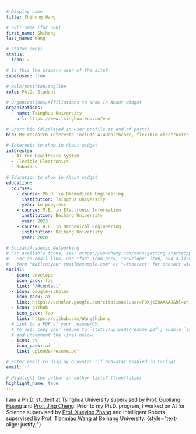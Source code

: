```yaml
---
# Display name
title: Shihong Wang

# Full name (for SEO)
first_name: Shihong
last_name: Wang

# Status emoji
status:
  icon: ☕️

# Is this the primary user of the site?
superuser: true

# Role/position/tagline
role: Ph.D. Student

# Organizations/Affiliations to show in About widget
organizations:
  - name: Tsinghua University
    url: https://www.tsinghua.edu.cn/en/

# Short bio (displayed in user profile at end of posts)
bio: My research interests include AI4Healthcare, flexible electronics, and intelligent robots.

# Interests to show in About widget
interests:
  - AI for Healthcare System
  - Flexible Electronics
  - Robotics

# Education to show in About widget
education:
  courses:
    - course: Ph.D. in Biomedical Engineering
      institution: Tsinghua University
      year: in progress
    - course: M.E. in Electronic Information
      institution: Beihang University
      year: 2023
    - course: B.E. in Mechanical Engineering
      institution: Beihang University
      year: 2020

# Social/Academic Networking
# For available icons, see: https://wowchemy.com/docs/getting-started/page-builder/#icons
#   For an email link, use "fas" icon pack, "envelope" icon, and a link in the
#   form "mailto:your-email@example.com" or "/#contact" for contact widget.
social:
  - icon: envelope
    icon_pack: fas
    link: '/#contact'  
  - icon: google-scholar
    icon_pack: ai
    link: https://scholar.google.com/citations?user=FOKjtZQAAAAJ&hl=zh-CN
  - icon: github
    icon_pack: fab
    link: https://github.com/WangShihong
  # Link to a PDF of your resume/CV.
  # To use: copy your resume to `static/uploads/resume.pdf`, enable `ai` icons in `params.yaml`,
  # and uncomment the lines below.
  - icon: cv
    icon_pack: ai
    link: uploads/resume.pdf

# Enter email to display Gravatar (if Gravatar enabled in Config)
email: ''

# Highlight the author in author lists? (true/false)
highlight_name: true
---
```


I am a Ph.D. student at Tsinghua University supervised by [Prof. Guoliang Huang](https://www.med.tsinghua.edu.cn/info/1358/1473.htm) and [Prof. Jing Cheng](https://www.med.tsinghua.edu.cn/info/1358/1477.htm). Prior to my Ph.D. program, I worked on AI for Science supervised by [Prof. Xueying Zhang](https://shi.buaa.edu.cn/zhangxueying/zh_CN/index.htm) and Intelligent Robots supervised by [Prof. Tianmiao Wang](http://www.me.buaa.edu.cn/info/1072/1908.htm) at Beihang University.
{style="text-align: justify;"}
